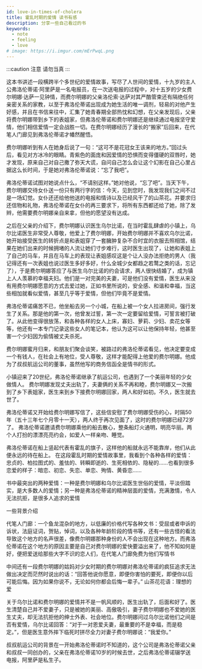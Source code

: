 ```yaml
---
id: love-in-times-of-cholera
title: 霍乱时期的爱情 读书有感
description: 分享一些自己看过的书
keywords:
  - note
  - feeling
  - love
# image: https://i.imgur.com/mErPwqL.png
---
```


:::caution 注意
 请勿当真
:::

这本书讲述一段横跨半个多世纪的爱情故事，写尽了人世间的爱情，十九岁的主人公弗洛伦蒂诺·阿里萨是一名电报员，在一次送电报的过程中，对十五岁的少女费尔明娜·达萨一见钟情，而费尔明娜的父亲洛伦索·达萨对其严酷管束还有隔绝任何亲密关系的家教，以至于弗洛伦蒂诺出现成为她生活的唯一调剂，轻易的对他产生好感，并且在书信来往中，汇集了她青春期全部热忱和幻想，在父亲发现后，父亲将费尔明娜带到乡下的表姐家，但弗洛伦蒂诺和费尔明娜还是继续通过电报坚守爱情，他们相信爱情一定会战胜一切。在费尔明娜经历了漫长的“搬家”后回来，在代笔人门廊见到弗洛伦蒂诺才幡然醒悟。

费尔明娜听到有人在她身后说了一句：“这可不是花冠女王该来的地方。”回过头后，看见对方冰冷的眼睛。青紫色的面庞和因爱情的恐惧而变得僵硬的双唇时，她才发现，原来自己对自己撒了弥天大谎，自问自己怎么会让这个幻影在自己心里占据这么长时间，于是她对弗洛伦蒂诺说：“忘了我吧”。

弗洛伦蒂诺试图对她说点什么，“不请别这样。”她对他说，“忘了吧”。当天下午，费尔明娜交待女仆送一份只有两行字的信：今天，见到您时，我发现我们之间不过是一场幻觉。女仆还还给他他送的电报和情诗以及已经风干了的山茶花。并要求归还信物和礼物，弗洛伦蒂诺在女仆的再三要求下，将所有东西都还给了她，除了发辫，他需要费尔明娜亲自来拿，但他的愿望没有达成。

之后在父亲的介绍下，费尔明娜认识医生乌尔比诺，在当时霍乱肆虐的小镇上，乌尔比诺医生非常受人尊敬，他爱上了费尔明娜，开始费尔明娜并不喜欢乌尔比诺，她开始接受医生的转折点是和表姐穿了一套臃肿复杂不合时宜的衣服去照相馆，结果在她们出来的时候拥堵的人流让她们寸步难行，这时医生出现了，让她和表姐上了自己的马车，并且在马车上的表现让表姐感叹这是个让人没办法拒绝的男人（我记得还有一次表姐也说过医生多好多好，什么全城少女都趋之若鹜之类的话，忘记了），于是费尔明娜答应了与医生乌尔比诺的约会请求，两人很快结婚了，成为镇上人人羡慕的幸福夫妇。他们是一对完美的夫妻，可是他们没有爱情，医生从来没有用费尔明娜愿意的方式去爱过她，正如书里所说的，安全感、和谐和幸福，当这些相加就看似爱情，甚至几乎等于爱情，但他们毕竟不是爱情。

弗洛伦蒂诺痛苦不已，他坐船去另一个小城，在船上被一个女人拉进房间，强行发生了关系。那是他的第一次，他曾发过誓，第一次一定要留给爱情，可誓言被打破了。从此他变得很放荡，和各种各样的女人上床，寡妇、萝莉、少妇、卖花女等等，他还有一本专门记录这些女人的笔记本，他认为这可以让他保持年轻，他甚至害一个少妇因为偷情被丈夫杀死。

费尔明娜蜜月归来，和朋友们聚会谈笑，被路过的弗洛伦蒂诺看见，他决定要变成一个有钱人，在社会上有地位，受人尊敬，这样才能配得上他爱的费尔明娜。他成为了叔叔航运公司的董事，虽然他写的商务信函全是情书的形式。

小镇迎来了20世纪，弗洛伦蒂诺继承了航运公司，也遇到了一个美丽年轻的少女做情人。
费尔明娜发现丈夫出轨了，夫妻俩的关系不再和睦，费尔明娜又一次搬到了乡下表姐家，医生来到乡下接费尔明娜回家，两人和好如初。不久，医生就去世了。

弗洛伦蒂诺又开始给费尔明娜写信了，这些信安慰了费尔明娜受伤的心，时隔50年（五十三年七个月零十一天），两人终于再次见面了，这时的费尔明娜已经72岁了。
弗洛伦蒂诺邀请费尔明娜乘他的船去散心，整条船灯火通明，明亮华丽。两个人打扮的漂漂亮亮约会，如爱人一样亲吻、睡觉。

弗洛伦蒂诺在船上竖起代表有霍乱的旗子，这样他的船就永远不能靠岸，他们从此便永远的待在船上。
在这段霍乱时期的爱情故事里，我看到个各种各样的爱情：忠贞的、柏拉图式的、羞怯的、转瞬即逝的、生死相依的、隐秘的……也看到很多恋爱的样子：暗恋、初恋、失恋、单恋、殉情、黄昏恋……

书中最突出的两种爱情：一种是费尔明娜和乌尔比诺医生世俗的爱情，平淡但踏实，是大多数人的爱情；另一种是弗洛伦蒂诺的精神层面的爱情，充满激情，令人无法抗拒，是很多人追求的爱情

一些背景介绍

代笔人门廊：一个鱼龙混杂的地方，以低廉的价格代写各种文书：受屈或者申诉的诉状，法庭证词，贺贴，悼词，以及各种年龄阶段的情书等，还有一些古怪的看法导致这个地方的名声很差，像费尔明娜那种身份的人不会出现在这种地方。而弗洛伦蒂诺在这个地方的原因主要是自己对费尔明娜的爱快要溢出来了，他不知如何是好，便把爱送给那些大字不识的恋人们，在代笔人门廊免费为他们写情书

中间还有一段费尔明娜的姑妈对少女时期的费尔明娜对弗洛伦蒂诺的疯狂追求无法做出决定而茫然时说出的话：“回答他说你愿意，即便你害怕的要死，即便你以后可能后悔。因为如果你说不，无论如何你都会后悔一辈子。”
山茶花花语：理想的爱

关于乌尔比诺和费尔明娜的爱情并不是一帆风顺的，医生出轨了，后面和好了。医生清楚自己并不爱妻子，只是被她的美丽、高傲吸引，妻子费尔明娜也不爱她的医生丈夫，却无法抗拒他的绅士外表、社会地位。费尔明娜问过乌尔比诺他们之间是否有爱情，乌尔比诺回答：“对于一对恩爱夫妻，最重要的不是幸福，而是稳定。”，但是医生意外摔下临死时拼尽全力对妻子费尔明娜说：“我爱你。”

叔叔航运公司的背景在一开始弗洛伦蒂诺时不知道的，这个公司是弗洛伦蒂诺父亲和叔叔一同创办的，父亲在弗洛伦蒂诺10岁的时候去世，之后弗洛伦蒂诺辍学送电报，阿里萨是私生子。
